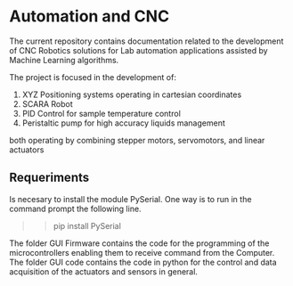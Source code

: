
# Automation and CNC

The current repository contains documentation related to the development of CNC Robotics solutions for Lab automation applications assisted by Machine Learning algorithms.

The project is focused in the development of:

 1) XYZ Positioning systems operating in cartesian coordinates
 2) SCARA Robot
 3) PID Control for sample temperature control
 4) Peristaltic pump for high accuracy liquids management

both operating by combining stepper motors, servomotors, and linear actuators

## Requeriments

Is necesary to install the module PySerial. One way is to run in the command prompt the following line.

  >> pip install PySerial

The folder GUI Firmware contains the code for the programming of the microcontrollers enabling them to receive command from the Computer. The folder GUI code contains the code in python for the control and data acquisition of the actuators and sensors in general.


